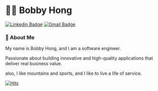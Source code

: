 # :man_technologist: Bobby Hong
[![Linkedin Badge](https://img.shields.io/badge/linkedin-blue?style=for-the-badge&logo=Linkedin&logoColor=white&link=https://www.linkedin.com/in/jaehyun-hong-04bb55200/)](https://www.linkedin.com/in/jaehyun-hong-04bb55200/)
[![Gmail Badge](https://img.shields.io/badge/gmail-c14438?style=for-the-badge&logo=Gmail&logoColor=white&link=mailto:hongjae30@gmail.com)](mailto:hongjae30@gmail.com)


### 📖 About Me
My name is Bobby Hong, and I am a software engineer.

Passionate about building innovative and high-quality applications that deliver real business value.

also, I like mountains and sports, and I like to live a life of service.

[![Hits](https://hits.seeyoufarm.com/api/count/incr/badge.svg?url=https%3A%2F%2Fgithub.com%2Fmakepado%2Fhit-counter&count_bg=%2379C83D&title_bg=%23555555&icon=&icon_color=%23E7E7E7&title=hits&edge_flat=false)](https://hits.seeyoufarm.com)
